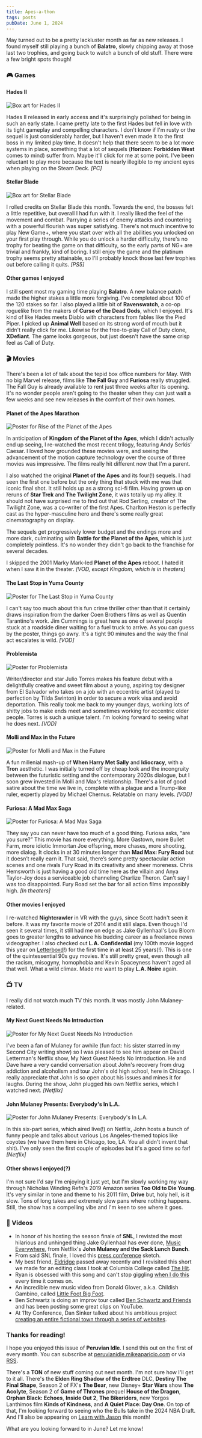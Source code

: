 ```yaml
---
title: Apes-a-thon
tags: posts
pubDate: June 1, 2024
---
```


May turned out to be a pretty lackluster month as far as new releases. I found myself still playing a bunch of **Balatro**, slowly chipping away at those last two trophies, and going back to watch a bunch of old stuff. There were a few bright spots though!

### 🎮 Games

#### Hades II

<img src="https://peruvianidle.mikeaparicio.com/assets/images/hades-2.png" alt="Box art for Hades II" class="boxart">

Hades II released in early access and it's surprisingly polished for being in such an early state. I came pretty late to the first Hades but fell in love with its tight gameplay and compelling characters. I don't know if I'm rusty or the sequel is just considerably harder, but I haven't even made it to the first boss in my limited play time. It doesn't help that there seem to be a lot more systems in place, something that a lot of sequels (**Horizon: Forbidden West** comes to mind) suffer from. Maybe it'll click for me at some point. I've been reluctant to play more because the text is nearly illegible to my ancient eyes when playing on the Steam Deck. _[PC]_

#### Stellar Blade

<img src="https://peruvianidle.mikeaparicio.com/assets/images/stellar-blade.jpg" alt="Box art for Stellar Blade" class="boxart">

I rolled credits on Stellar Blade this month. Towards the end, the bosses felt a little repetitive, but overall I had fun with it. I really liked the feel of the movement and combat. Parrying a series of enemy attacks and countering with a powerful flourish was super satisfying. There's not much incentive to play New Game+, where you start over with all the abilities you unlocked on your first play through. While you do unlock a harder difficulty, there's no trophy for beating the game on that difficulty, so the early parts of NG+ are trivial and frankly, kind of boring. I still enjoy the game and the platinum trophy seems pretty attainable, so I'll probably knock those last few trophies out before calling it quits. _[PS5]_

#### Other games I enjoyed

I still spent most my gaming time playing **Balatro**. A new balance patch made the higher stakes a little more forgiving. I've completed about 100 of the 120 stakes so far. I also played a little bit of **Ravenswatch**, a co-op roguelike from the makers of **Curse of the Dead Gods**, which I enjoyed. It's kind of like Hades meets Diablo with characters from fables like the Pied Piper. I picked up **Animal Well** based on its strong word of mouth but it didn't really click for me. Likewise for the free-to-play Call of Duty clone, **XDefiant**. The game looks gorgeous, but just doesn't have the same crisp feel as Call of Duty.

### 🎬 Movies

There's been a lot of talk about the tepid box office numbers for May. With no big Marvel release, films like **The Fall Guy** and **Furiosa** really struggled. The Fall Guy is already available to rent just three weeks after its opening. It's no wonder people aren't going to the theater when they can just wait a few weeks and see new releases in the comfort of their own homes.

#### Planet of the Apes Marathon

<img src="https://peruvianidle.mikeaparicio.com/assets/images/rise-of-the-planet-of-the-apes.jpg" alt="Poster for Rise of the Planet of the Apes" class="boxart">

In anticipation of **Kingdom of the Planet of the Apes**, which I didn't actually end up seeing, I re-watched the most recent trilogy, featuring Andy Serkis' Caesar. I loved how grounded these movies were, and seeing the advancement of the motion capture technology over the course of three movies was impressive. The films really hit different now that I'm a parent.

I also watched the original **Planet of the Apes** and its four(!) sequels. I had seen the first one before but the only thing that stuck with me was that iconic final shot. It still holds up as a strong sci-fi film. Having grown up on reruns of **Star Trek** and **The Twilight Zone**, it was totally up my alley. It should not have surprised me to find out that Rod Serling, creator of The Twilight Zone, was a co-writer of the first Apes. Charlton Heston is perfectly cast as the hyper-masculine hero and there's some really great cinematography on display.

The sequels get progressively lower budget and the endings more and more dark, culminating with **Battle for the Planet of the Apes**, which is just completely pointless. It's no wonder they didn't go back to the franchise for several decades.

I skipped the 2001 Marky Mark-led **Planet of the Apes** reboot. I hated it when I saw it in the theater.  _[VOD, except Kingdom, which is in theaters]_

#### The Last Stop in Yuma County

<img src="https://peruvianidle.mikeaparicio.com/assets/images/the-last-stop-in-yuma-county.jpg" alt="Poster for The Last Stop in Yuma County" class="boxart">

I can't say too much about this fun crime thriller other than that it certainly draws inspiration from the darker Coen Brothers films as well as Quentin Tarantino's work. Jim Cummings is great here as one of several people stuck at a roadside diner waiting for a fuel truck to arrive. As you can guess by the poster, things go awry. It's a tight 90 minutes and the way the final act escalates is wild. _[VOD]_

#### Problemista

<img src="https://peruvianidle.mikeaparicio.com/assets/images/problemista.jpg" alt="Poster for Problemista" class="boxart">

Writer/director and star Julio Torres makes his feature debut with a delightfully creative and sweet film about a young, aspiring toy designer from El Salvador who takes on a job with an eccentric artist (played to perfection by Tilda Swinton) in order to secure a work visa and avoid deportation. This really took me back to my younger days, working lots of shitty jobs to make ends meet and sometimes working for eccentric older people. Torres is such a unique talent. I'm looking forward to seeing what he does next. _[VOD]_

#### Molli and Max in the Future

<img src="https://peruvianidle.mikeaparicio.com/assets/images/molli-and-max-in-the-future.jpg" alt="Poster for Molli and Max in the Future" class="boxart">

A fun millenial mash-up of **When Harry Met Sally** and **Idiocracy**, with a **Tron** aesthetic. I was initially turned off by cheap look and the incongruity between the futuristic setting and the contemporary 2020s dialogue, but I soon grew invested in Molli and Max's relationship. There's a lot of good satire about the time we live in, complete with a plague and a Trump-like ruler, expertly played by Michael Chernus. Relatable on many levels. _[VOD]_

#### Furiosa: A Mad Max Saga

<img src="https://peruvianidle.mikeaparicio.com/assets/images/furiosa.jpg" alt="Poster for Furiosa: A Mad Max Saga" class="boxart">

They say you can never have too much of a good thing. Furiosa asks, “are you sure?” This movie has more everything. More Gastown, more Bullet Farm, more idiotic Immortan Joe offspring, more chases, more shooting, more dialog. It clocks in at 30 minutes longer than **Mad Max: Fury Road** but it doesn’t really earn it. That said, there’s some pretty spectacular action scenes and one rivals Fury Road in its creativity and sheer moreness. Chris Hemsworth is just having a good old time here as the villain and Anya Taylor-Joy does a serviceable job channeling Charlize Theron. Can’t say I was too disappointed. Fury Road set the bar for all action films impossibly high. _[In theaters]_

#### Other movies I enjoyed

I re-watched **Nightcrawler** in VR with the guys, since Scott hadn't seen it before. It was my favorite movie of 2014 and it still slaps. Even though I'd seen it several times, it still had me on edge as Jake Gyllenhaal's Lou Bloom goes to greater lengths to advance his budding career as a freelance news videographer. I also checked out **L.A. Confidential** (my 100th movie logged this year on [Letterboxd](https://letterboxd.com/peruvianidol/)!) for the first time in at least 25 years(!). This is one of the quintessential 90s guy movies. It's still pretty great, even though all the racism, misogyny, homophobia and Kevin Spaceyness haven't aged all that well. What a wild climax. Made me want to play **L.A. Noire** again.

### 📺 TV

I really did not watch much TV this month. It was mostly John Mulaney-related.

#### My Next Guest Needs No Introduction

<img src="https://peruvianidle.mikeaparicio.com/assets/images/my-next-guest.jpg" alt="Poster for My Next Guest Needs No Introduction" class="boxart">

I've been a fan of Mulaney for awhile (fun fact: his sister starred in my Second City writing show) so I was pleased to see him appear on David Letterman's Netflix show, My Next Guest Needs No Introduction. He and Dave have a very candid conversation about John's recovery from drug addiction and alcoholism and tour John's old high school, here in Chicago. I really appreciate that John is so open about his issues and mines it for laughs. During the show, John plugged his own Netflix series, which I watched next. _[Netflix]_

#### John Mulaney Presents: Everybody's In L.A.

<img src="https://peruvianidle.mikeaparicio.com/assets/images/everybodys-in-la.jpg" alt="Poster for John Mulaney Presents: Everybody's In L.A." class="boxart">

In this six-part series, which aired live(!) on Netflix, John hosts a bunch of funny people and talks about various Los Angeles-themed topics like coyotes (we have them here in Chicago, too, LA. You all didn't invent that shit). I've only seen the first couple of episodes but it's a good time so far! _[Netflix]_

#### Other shows I enjoyed(?)

I'm not sure I'd say I'm enjoying it just yet, but I'm slowly working my way through Nicholas Winding Refn's 2019 Amazon series **Too Old to Die Young**. It's very similar in tone and theme to his 2011 film, **Drive** but, holy hell, is it slow. Tons of long takes and extremely slow pans where nothing happens. Still, the show has a compelling vibe and I'm keen to see where it goes.

### 📱 Videos

* In honor of his hosting the season finale of **SNL**, I revisted the most hilarious and unhinged thing Jake Gyllenhaal has ever done, [Music Everywhere](https://youtu.be/ddNNN80A_7Y?si=oVC0eRqQn76fatxd), from Netflix's **John Mulaney and the Sack Lunch Bunch**.
* From said SNL finale, I loved this [press conference](https://youtu.be/36r6-5px_ZA?si=AacSqh_NnqeZEBg3) sketch.
* My best friend, [Eldridge](https://www.mikeaparicio.com/posts/2024-05-07-eldridge/) passed away recently and I revisited this short we made for an editing class I took at Columbia College called [The Hit](https://youtu.be/D7EGJuX8OCg?si=RZOYB1NWQCPw2Ifg).
* Ryan is obsessed with this song and can't stop giggling [when I do this](https://youtu.be/Nj6WviSNVHY?si=8XACZyqSDiCa9I69) every time it comes on.
* An incredible new music video from Donald Glover, a.k.a. Childish Gambino, called [Little Foot Big Foot](https://youtu.be/HLX1HxJm5wM?si=yzIiSmlT00iXoGzq).
* Ben Schwartz is doing an improv tour called [Ben Schwartz and Friends](https://youtu.be/Z2JUZvvQu_k?si=MHYPaUCggtN17ILk) and has been posting some great clips on YouTube.
* At 11ty Conference, Dan Sinker talked about his ambitious project [creating an entire fictional town through a series of websites](https://youtu.be/VNIy2MaXFNM?si=-Qd85QJlaTG_oiCv).

### Thanks for reading!

I hope you enjoyed this issue of **Peruvian Idle**. I send this out on the first of every month. You can subscribe at [peruvianidle.mikeaparicio.com](https://peruvianidle.mikeaparicio.com) or via [RSS](https://peruvianidle.mikeaparicio.com/feed.xml).

There's a **TON** of new stuff coming out next month. I'm not sure how I'll get to it all. There's the **Elden Ring Shadow of the Erdtree** DLC, **Destiny The Final Shape**, Season 2 of FX's **The Bear**, new Disney+ **Star Wars** show **The Acolyte**, Season 2 of **Game of Thrones** prequel **House of the Dragon**, **Orphan Black: Echoes**, **Inside Out 2**, **The Bikeriders**, new Yorgos Lanthimos film **Kinds of Kindness**, and **A Quiet Place: Day One**. On top of that, I'm looking forward to seeing who the Bulls take in the 2024 NBA Draft. And I'll also be appearing on [Learn with Jason](https://www.learnwithjason.dev/) this month!

What are you looking forward to in June? Let me know!